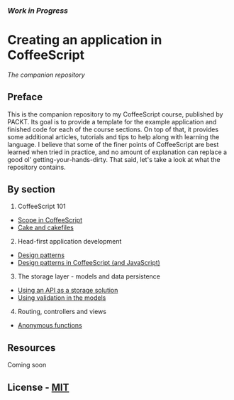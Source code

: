 ### *Work in Progress*

# Creating an application in CoffeeScript
*The companion repository*

## Preface
This is the companion repository to my CoffeeScript course, published by PACKT. Its goal is to provide a template for the example application and finished code for each of the course sections. On top of that, it provides some additional articles, tutorials and tips to help along with learning the language. I believe that some of the finer points of CoffeeScript are best learned when tried in practice, and no amount of explanation can replace a good ol' getting-your-hands-dirty. That said, let's take a look at what the repository contains.

## By section
1. CoffeeScript 101
  - [Scope in CoffeeScript](https://github.com/DBozhinovski/coffeescript-course/wiki/Scope-in-CoffeeScript)
  - [Cake and cakefiles](https://github.com/DBozhinovski/coffeescript-course/wiki/Cake-and-cakefiles)
2. Head-first application development
  - [Design patterns](https://github.com/DBozhinovski/coffeescript-course/wiki/Design-Patterns)
  - [Design patterns in CoffeeScript (and JavaScript)](https://github.com/DBozhinovski/coffeescript-course/wiki/Design-patterns-in-CoffeeScript-(and-JavaScript))
3. The storage layer - models and data persistence
  - [Using an API as a storage solution](.)
  - [Using validation in the models](.)
4. Routing, controllers and views
  - [Anonymous functions](.)

## Resources
Coming soon

## License - [MIT](http://opensource.org/licenses/MIT)

